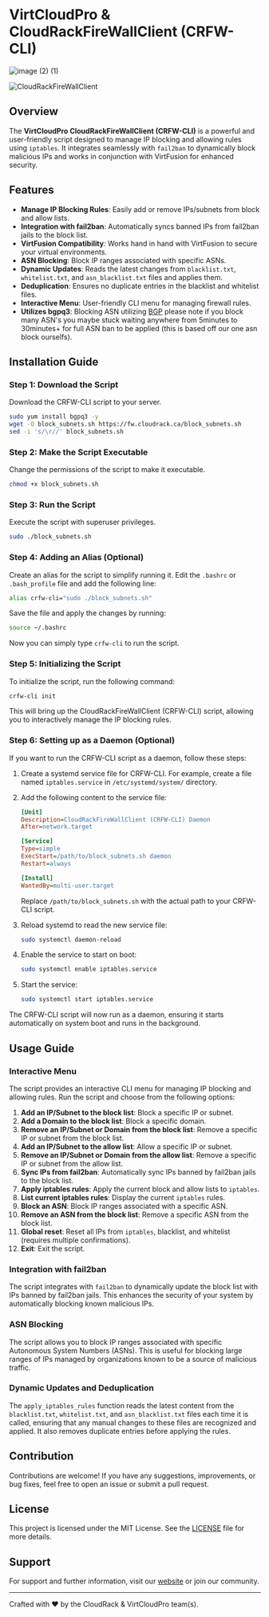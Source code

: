 # VirtCloudPro & CloudRackFireWallClient (CRFW-CLI)

![image (2) (1)](https://github.com/CloudRack-Development/crfw-cli/assets/170158299/b786abbf-f01d-4cc2-9b1e-8bee3d06a53c)

![CloudRackFireWallClient](https://github.com/CloudRack-Development/crfw-cli/assets/170158299/db2e11d0-241a-4494-8457-e1193ad44579)



## Overview

The **VirtCloudPro CloudRackFireWallClient (CRFW-CLI)** is a powerful and user-friendly script designed to manage IP blocking and allowing rules using `iptables`. It integrates seamlessly with `fail2ban` to dynamically block malicious IPs and works in conjunction with VirtFusion for enhanced security.

## Features

- **Manage IP Blocking Rules**: Easily add or remove IPs/subnets from block and allow lists.
- **Integration with fail2ban**: Automatically syncs banned IPs from fail2ban jails to the block list.
- **VirtFusion Compatibility**: Works hand in hand with VirtFusion to secure your virtual environments.
- **ASN Blocking**: Block IP ranges associated with specific ASNs.
- **Dynamic Updates**: Reads the latest changes from `blacklist.txt`, `whitelist.txt`, and `asn_blacklist.txt` files and applies them.
- **Deduplication**: Ensures no duplicate entries in the blacklist and whitelist files.
- **Interactive Menu**: User-friendly CLI menu for managing firewall rules.
- **Utilizes bgpq3**: Blocking ASN utilizing [BGP](https://github.com/snar/bgpq3) please note if you block many ASN's you maybe stuck waiting anywhere from 5minutes to 30minutes+ for full ASN ban to be applied 
(this is based off our one asn block ourselfs).
## Installation Guide

### Step 1: Download the Script

Download the CRFW-CLI script to your server.

```bash
sudo yum install bgpq3 -y
wget -O block_subnets.sh https://fw.cloudrack.ca/block_subnets.sh
sed -i 's/\r//' block_subnets.sh
```

### Step 2: Make the Script Executable

Change the permissions of the script to make it executable.

```bash
chmod +x block_subnets.sh
```

### Step 3: Run the Script

Execute the script with superuser privileges.

```bash
sudo ./block_subnets.sh
```

### Step 4: Adding an Alias (Optional)

Create an alias for the script to simplify running it. Edit the `.bashrc` or `.bash_profile` file and add the following line:

```bash
alias crfw-cli="sudo ./block_subnets.sh"
```

Save the file and apply the changes by running:

```bash
source ~/.bashrc
```

Now you can simply type `crfw-cli` to run the script.

### Step 5: Initializing the Script

To initialize the script, run the following command:

```bash
crfw-cli init
```

This will bring up the CloudRackFireWallClient (CRFW-CLI) script, allowing you to interactively manage the IP blocking rules.

### Step 6: Setting up as a Daemon (Optional)

If you want to run the CRFW-CLI script as a daemon, follow these steps:

1. Create a systemd service file for CRFW-CLI. For example, create a file named `iptables.service` in `/etc/systemd/system/` directory.
2. Add the following content to the service file:

    ```ini
    [Unit]
    Description=CloudRackFireWallClient (CRFW-CLI) Daemon
    After=network.target

    [Service]
    Type=simple
    ExecStart=/path/to/block_subnets.sh daemon
    Restart=always

    [Install]
    WantedBy=multi-user.target
    ```

    Replace `/path/to/block_subnets.sh` with the actual path to your CRFW-CLI script.

3. Reload systemd to read the new service file:

    ```bash
    sudo systemctl daemon-reload
    ```

4. Enable the service to start on boot:

    ```bash
    sudo systemctl enable iptables.service
    ```

5. Start the service:

    ```bash
    sudo systemctl start iptables.service
    ```

The CRFW-CLI script will now run as a daemon, ensuring it starts automatically on system boot and runs in the background.

## Usage Guide

### Interactive Menu

The script provides an interactive CLI menu for managing IP blocking and allowing rules. Run the script and choose from the following options:

1. **Add an IP/Subnet to the block list**: Block a specific IP or subnet.
2. **Add a Domain to the block list**: Block a specific domain.
3. **Remove an IP/Subnet or Domain from the block list**: Remove a specific IP or subnet from the block list.
4. **Add an IP/Subnet to the allow list**: Allow a specific IP or subnet.
5. **Remove an IP/Subnet or Domain from the allow list**: Remove a specific IP or subnet from the allow list.
6. **Sync IPs from fail2ban**: Automatically sync IPs banned by fail2ban jails to the block list.
7. **Apply iptables rules**: Apply the current block and allow lists to `iptables`.
8. **List current iptables rules**: Display the current `iptables` rules.
9. **Block an ASN**: Block IP ranges associated with a specific ASN.
10. **Remove an ASN from the block list**: Remove a specific ASN from the block list.
11. **Global reset**: Reset all IPs from `iptables`, blacklist, and whitelist (requires multiple confirmations).
12. **Exit**: Exit the script.

### Integration with fail2ban

The script integrates with `fail2ban` to dynamically update the block list with IPs banned by fail2ban jails. This enhances the security of your system by automatically blocking known malicious IPs.

### ASN Blocking

The script allows you to block IP ranges associated with specific Autonomous System Numbers (ASNs). This is useful for blocking large ranges of IPs managed by organizations known to be a source of malicious traffic.

### Dynamic Updates and Deduplication

The `apply_iptables_rules` function reads the latest content from the `blacklist.txt`, `whitelist.txt`, and `asn_blacklist.txt` files each time it is called, ensuring that any manual changes to these files are recognized and applied. It also removes duplicate entries before applying the rules.

## Contribution

Contributions are welcome! If you have any suggestions, improvements, or bug fixes, feel free to open an issue or submit a pull request.

## License

This project is licensed under the MIT License. See the [LICENSE](LICENSE) file for more details.

## Support

For support and further information, visit our [website](https://cloudrack.ca) or join our community.

---

Crafted with ❤️ by the CloudRack & VirtCloudPro team(s).
